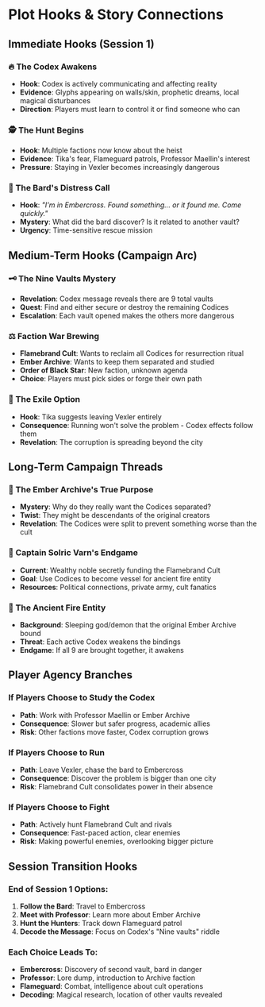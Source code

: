 # Plot Hooks & Story Connections

## Immediate Hooks (Session 1)

### 🔥 The Codex Awakens
- **Hook**: Codex is actively communicating and affecting reality
- **Evidence**: Glyphs appearing on walls/skin, prophetic dreams, local magical disturbances
- **Direction**: Players must learn to control it or find someone who can

### 🕵️ The Hunt Begins
- **Hook**: Multiple factions now know about the heist
- **Evidence**: Tika's fear, Flameguard patrols, Professor Maellin's interest
- **Pressure**: Staying in Vexler becomes increasingly dangerous

### 💌 The Bard's Distress Call
- **Hook**: *"I'm in Embercross. Found something... or it found me. Come quickly."*
- **Mystery**: What did the bard discover? Is it related to another vault?
- **Urgency**: Time-sensitive rescue mission

## Medium-Term Hooks (Campaign Arc)

### 🗝️ The Nine Vaults Mystery
- **Revelation**: Codex message reveals there are 9 total vaults
- **Quest**: Find and either secure or destroy the remaining Codices
- **Escalation**: Each vault opened makes the others more dangerous

### ⚖️ Faction War Brewing
- **Flamebrand Cult**: Wants to reclaim all Codices for resurrection ritual
- **Ember Archive**: Wants to keep them separated and studied
- **Order of Black Star**: New faction, unknown agenda
- **Choice**: Players must pick sides or forge their own path

### 🏃 The Exile Option
- **Hook**: Tika suggests leaving Vexler entirely
- **Consequence**: Running won't solve the problem - Codex effects follow them
- **Revelation**: The corruption is spreading beyond the city

## Long-Term Campaign Threads

### 🌋 The Ember Archive's True Purpose
- **Mystery**: Why do they really want the Codices separated?
- **Twist**: They might be descendants of the original creators
- **Revelation**: The Codices were split to prevent something worse than the cult

### 👑 Captain Solric Varn's Endgame
- **Current**: Wealthy noble secretly funding the Flamebrand Cult
- **Goal**: Use Codices to become vessel for ancient fire entity
- **Resources**: Political connections, private army, cult fanatics

### 🔮 The Ancient Fire Entity
- **Background**: Sleeping god/demon that the original Ember Archive bound
- **Threat**: Each active Codex weakens the bindings
- **Endgame**: If all 9 are brought together, it awakens

## Player Agency Branches

### If Players Choose to Study the Codex
- **Path**: Work with Professor Maellin or Ember Archive
- **Consequence**: Slower but safer progress, academic allies
- **Risk**: Other factions move faster, Codex corruption grows

### If Players Choose to Run
- **Path**: Leave Vexler, chase the bard to Embercross
- **Consequence**: Discover the problem is bigger than one city
- **Risk**: Flamebrand Cult consolidates power in their absence

### If Players Choose to Fight
- **Path**: Actively hunt Flamebrand Cult and rivals
- **Consequence**: Fast-paced action, clear enemies
- **Risk**: Making powerful enemies, overlooking bigger picture

## Session Transition Hooks

### End of Session 1 Options:
1. **Follow the Bard**: Travel to Embercross
2. **Meet with Professor**: Learn more about Ember Archive
3. **Hunt the Hunters**: Track down Flameguard patrol
4. **Decode the Message**: Focus on Codex's "Nine vaults" riddle

### Each Choice Leads To:
- **Embercross**: Discovery of second vault, bard in danger
- **Professor**: Lore dump, introduction to Archive faction
- **Flameguard**: Combat, intelligence about cult operations
- **Decoding**: Magical research, location of other vaults revealed